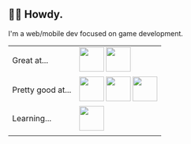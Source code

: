 ## 👋🏽 Howdy.
I'm a web/mobile dev focused on game development.

|||
|--------|-------|
| Great at... |  [<img src="https://upload.wikimedia.org/wikipedia/commons/9/99/Unofficial_JavaScript_logo_2.svg" height="50px" width="50px" />][javascript] [<img src="https://upload.wikimedia.org/wikipedia/commons/f/f5/Typescript.svg" height="50px" width="50px" />][typescript]  |
| Pretty good at... | [<img src="https://marketing.raku.org/id/1533512913/svg" width="50px" />][raku]  [<img src="https://48pedia.org/images/8/8e/Lua-logo.svg" height="50px" width="50px" />][lua] [<img src="https://raw.githubusercontent.com/edubart/nelua-lang/master/docs/assets/img/nelua-logo.svg" height="50px" width="50px" />][nelua] |
| Learning... |  [<img src="https://upload.wikimedia.org/wikipedia/commons/1/18/C_Programming_Language.svg" height="50px" width="50px" />][c] |
|||

[typescript]: https://typescriptlang.org
[fennel]: https://fennel-lang.org
[javascript]: https://developer.mozilla.org/en-US/docs/Web/JavaScript
[lua]: https://www.lua.org/
[nim]: https://nim-lang.org
[c]: https://en.cppreference.com/w/c

[cpp]: https://en.cppreference.com
[raku]: https://raku.org
[php]: https://php.net
[nelua]: https://nelua.io/
[janet]: https://www.janet-lang.org/
[haxe]: https://haxe.org
[webassembly]: https://webassembly.org/
[assemblyscript]: https://www.assemblyscript.org/
[rust]: https://rust-lang.org
[elisp]: https://www.gnu.org/software/emacs/manual/html_node/elisp/
[swift]: https://swift.org
[kotlin]: https://kotlinlang.org/
[clojure]: https://clojure.org/
[clojurescript]: https://clojurescript.org/
[godot]: https://godotengine.org
[construct]: https://construct.net
[python]: https://www.python.org/
[ruby]: https://www.ruby-lang.org/en/
[txr]: http://nongnu.org/txr
[lisp]: https://common-lisp.net/
[red]: http://red-lang.org
[racket]: https://racket-lang.org

